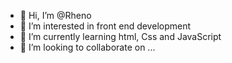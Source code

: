 - 👋 Hi, I’m @Rheno
- 👀 I’m interested in front end development
- 🌱 I’m currently learning html, Css and JavaScript
- 💞️ I’m looking to collaborate on ...


<!---
rennyrae/rennyrae is a ✨ special ✨ repository because its `README.md` (this file) appears on your GitHub profile.
You can click the Preview link to take a look at your changes.
--->
